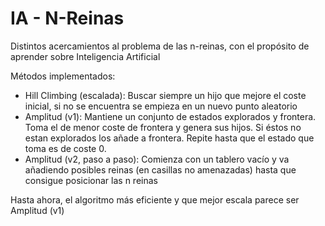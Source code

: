 # IA - N-Reinas

Distintos acercamientos al problema de las n-reinas, con el propósito de aprender sobre Inteligencia Artificial

Métodos implementados:
* Hill Climbing (escalada): Buscar siempre un hijo que mejore el coste inicial, si no se encuentra se empieza en un nuevo punto aleatorio
* Amplitud (v1): Mantiene un conjunto de estados explorados y frontera. Toma el de menor coste de frontera y genera sus hijos. Si éstos no estan explorados los añade a frontera. Repite hasta que el estado que toma es de coste 0.
* Amplitud (v2, paso a paso): Comienza con un tablero vacío y va añadiendo posibles reinas (en casillas no amenazadas) hasta que consigue posicionar las n reinas

Hasta ahora, el algoritmo más eficiente y que mejor escala parece ser Amplitud (v1)
